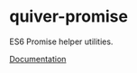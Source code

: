 # quiver-promise

ES6 Promise helper utilities.

[Documentation](https://github.com/quiverjs/quiverjs/wiki/Promises)